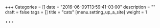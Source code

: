 +++
Categories = []
date = "2016-06-09T13:59:41-03:00"
description = ""
draft = false
tags = []
title = "cats"
[menu.setting_up_a_site]
weight = 1

+++

